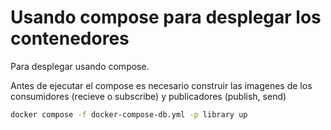 # Usando compose para desplegar los contenedores

Para desplegar usando compose.

Antes de ejecutar el compose es necesario construir las imagenes de los consumidores (recieve o subscribe) y publicadores (publish, send)

```bash
docker compose -f docker-compose-db.yml -p library up

```